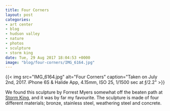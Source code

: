 ```yaml
---
title: Four Corners
layout: post
categories:
- art center
- blog
- hudson valley
- nature
- photos
- sculpture
- storm king
date: Tue, 29 Aug 2017 18:04:53 +0000
image: "blog/four-corners/IMG_6164.jpg"
---
```


{{< img src="IMG_6164.jpg" alt="Four Corners" caption="Taken on July 2nd, 2017. iPhone 6S & Halide App, 4.15mm, ISO 25, 1/1500 sec at ƒ/2.2" >}}


We found this sculpture by Forrest Myers somewhat off the beaten path at [Storm
King](http://stormking.org), and it was by far my favourite. The sculpture is made of four different
materials; bronze, stainless steel, weathering steel and concrete.



